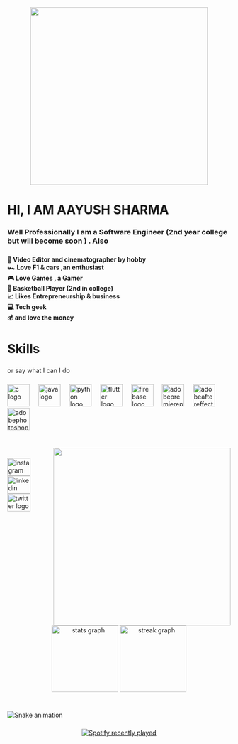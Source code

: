 <div align="center">
  <img height="400" src="https://user-images.githubusercontent.com/74038190/225813708-98b745f2-7d22-48cf-9150-083f1b00d6c9.gif"  />
</div>

###

<h1 align="left">HI, I AM AAYUSH SHARMA</h1>

###

<h3 align="left">Well Professionally I am a Software Engineer (2nd year college but will become soon ) . Also</h3>

###

<h4 align="left">🎥  Video Editor and cinematographer by hobby<br>🏎️  Love F1 & cars ,an enthusiast<br>🎮  Love Games , a Gamer<br>🏀  Basketball Player (2nd in college)<br>📈  Likes Entrepreneurship & business<br>💻  Tech geek <br>💰  and love the money</h4>

###

<h1 align="left">Skills</h1>

###

<p align="left">or say what I can I do</p>

###

<div align="left">
  <img src="https://skillicons.dev/icons?i=c" height="50" alt="c logo"  />
  <img width="12" />
  <img src="https://skillicons.dev/icons?i=java" height="50" alt="java logo"  />
  <img width="12" />
  <img src="https://skillicons.dev/icons?i=py" height="50" alt="python logo"  />
  <img width="12" />
  <img src="https://skillicons.dev/icons?i=flutter" height="50" alt="flutter logo"  />
  <img width="12" />
  <img src="https://skillicons.dev/icons?i=firebase" height="50" alt="firebase logo"  />
  <img width="12" />
  <img src="https://cdn.simpleicons.org/adobepremierepro/9999FF" height="50" alt="adobepremierepro logo"  />
  <img width="12" />
  <img src="https://skillicons.dev/icons?i=ae" height="50" alt="adobeaftereffects logo"  />
  <img width="12" />
  <img src="https://skillicons.dev/icons?i=ps" height="50" alt="adobephotoshop logo"  />
</div>

###

<br clear="both">

<img align="right" height="400" src="https://img.freepik.com/free-vector/cute-man-playing-game-computer-cartoon-vector-icon-illustration-people-technology-icon-isolated_138676-5731.jpg?t=st=1738482155~exp=1738485755~hmac=107b8e8e66ba1a4340b396397a858dab8d112443de6004fad326638c84e7e43e&w=996"  />

###

<div align="left">
  <a href="http://instagram.com/aay.ush_sha.rma/" target="_blank">
    <img src="https://raw.githubusercontent.com/maurodesouza/profile-readme-generator/master/src/assets/icons/social/instagram/default.svg" width="52" height="40" alt="instagram logo"  />
  </a>
  <a href="https://www.linkedin.com/in/aayush-sharma-1314r/" target="_blank">
    <img src="https://raw.githubusercontent.com/maurodesouza/profile-readme-generator/master/src/assets/icons/social/linkedin/default.svg" width="52" height="40" alt="linkedin logo"  />
  </a>
  <img src="https://raw.githubusercontent.com/maurodesouza/profile-readme-generator/master/src/assets/icons/social/twitter/default.svg" width="52" height="40" alt="twitter logo"  />
</div>

###

<div align="center">
  <img src="https://github-readme-stats.vercel.app/api?username=aayush110410&hide_title=false&hide_rank=false&show_icons=true&include_all_commits=true&count_private=true&disable_animations=false&theme=github_dark&locale=en&hide_border=false&order=1" height="150" alt="stats graph"  />
  <img src="https://streak-stats.demolab.com?user=aayush110410&locale=en&mode=daily&theme=github_dark&hide_border=false&border_radius=20&date_format=M%20j%5B,%20Y%5D&order=3" height="150" alt="streak graph"  />
</div>

###

<br clear="both">

<img src="https://raw.githubusercontent.com/aayush110410/aayush110410/output/snake.svg" alt="Snake animation" />

###

<div align="center">
  <a href="https://open.spotify.com/user/31o5lyfxxjfikaxzxm6ewxif75le">
    <img src="https://spotify-recently-played-readme.vercel.app/api?user=31o5lyfxxjfikaxzxm6ewxif75le&count=5&unique=true" alt="Spotify recently played"  />
  </a>
</div>

###
